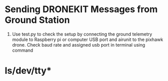 # Sending DRONEKIT Messages from Ground Station

1. Use test.py to check the setup by connecting the ground telemetry module to Raspberry pi or computer USB port and airunit to the pixhawk drone. Check baud rate and assigned usb port in terminal  using command
# ls/dev/tty*
